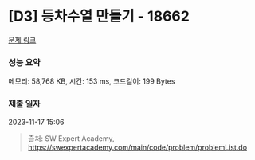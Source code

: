 # [D3] 등차수열 만들기 - 18662 

[문제 링크](https://swexpertacademy.com/main/code/problem/problemDetail.do?contestProbId=AYo-e9EKmGoDFAQI) 

### 성능 요약

메모리: 58,768 KB, 시간: 153 ms, 코드길이: 199 Bytes

### 제출 일자

2023-11-17 15:06



> 출처: SW Expert Academy, https://swexpertacademy.com/main/code/problem/problemList.do